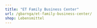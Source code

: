 ```yaml
---
title: "ET Family Business Center"
url: /gbarnga/et-family-business-center/
shop: Lebensmittel
---
```

